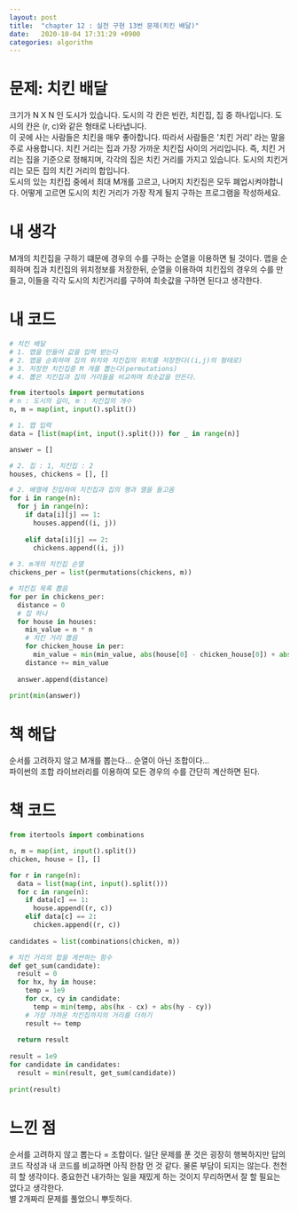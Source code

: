 ```yaml
---
layout: post
title:  "chapter 12 : 실전 구현 13번 문제(치킨 배달)"
date:   2020-10-04 17:31:29 +0900
categories: algorithm
---
```

# 문제: 치킨 배달
크기가 N X N 인 도시가 있습니다. 도시의 각 칸은 빈칸, 치킨집, 집 중 하나입니다. 도시의 칸은 (r, c)와 같은 형태로 나타냅니다.   
이 곳에 사는 사람들은 치킨을 매우 좋아합니다. 따라서 사람들은 '치킨 거리' 라는 말을 주로 사용합니다. 치킨 거리는 집과 가장 가까운 치킨집 사이의 거리입니다. 즉, 치킨 거리는 집을 기준으로 정해지며, 각각의 집은 치킨 거리를 가지고 있습니다. 도시의 치킨거리는 모든 집의 치킨 거리의 합입니다.   
도시의 있는 치킨집 중에서 최대 M개를 고르고, 나머지 치킨집은 모두 폐업시켜야합니다. 어떻게 고르면 도시의 치킨 거리가 가장 작게 될지 구하는 프로그램을 작성하세요.   

# 내 생각
M개의 치킨집을 구하기 떄문에 경우의 수를 구하는 순열을 이용하면 될 것이다. 맵을 순회하며 집과 치킨집의 위치정보를 저장한뒤, 순열을 이용하여 치킨집의 경우의 수를 만들고, 이들을 각각 도시의 치킨거리를 구하여 최솟값을 구하면 된다고 생각한다.   

# 내 코드
```python
# 치킨 배달
# 1. 맵을 만들어 값을 입력 받는다
# 2. 맵을 순회하며 집의 위치와 치킨집의 위치를 저장한다((i,j)의 형태로)
# 3. 저장한 치킨집중 M 개를 뽑는다(permutations)
# 4. 뽑은 치킨집과 집의 거리들을 비교하며 최솟값을 만든다.

from itertools import permutations
# n : 도시의 길이, m : 치킨집의 개수
n, m = map(int, input().split())

# 1. 맵 입력
data = [list(map(int, input().split())) for _ in range(n)]

answer = []

# 2. 집 : 1, 치킨집 : 2
houses, chickens = [], []

# 2. 배열에 진입하여 치킨집과 집의 행과 열을 들고옴
for i in range(n):
  for j in range(n):
    if data[i][j] == 1:
      houses.append((i, j))
    
    elif data[i][j] == 2:
      chickens.append((i, j))
      
# 3. m개의 치킨집 순열  
chickens_per = list(permutations(chickens, m))

# 치킨집 목록 뽑음
for per in chickens_per:
  distance = 0
  # 집 하나
  for house in houses:
    min_value = n * n
    # 치킨 거리 뽑음
    for chicken_house in per:
      min_value = min(min_value, abs(house[0] - chicken_house[0]) + abs(house[1] - chicken_house[1]))
    distance += min_value 
  
  answer.append(distance)
  
print(min(answer))   
```

# 책 해답
순서를 고려하지 않고 M개를 뽑는다... 순열이 아닌 조합이다...   
파이썬의 조합 라이브러리를 이용하여 모든 경우의 수를 간단히 계산하면 된다.    

# 책 코드
```python
from itertools import combinations

n, m = map(int, input().split())
chicken, house = [], []

for r in range(n):
  data = list(map(int, input().split()))
  for c in range(n):
    if data[c] == 1:
      house.append((r, c))
    elif data[c] == 2:
      chicken.append((r, c))
      
candidates = list(combinations(chicken, m))

# 치킨 거리의 합을 계싼하는 함수
def get_sum(candidate):
  result = 0
  for hx, hy in house:
    temp = 1e9
    for cx, cy in candidate:
      temp = min(temp, abs(hx - cx) + abs(hy - cy))
    # 가장 가까운 치킨집까지의 거리를 더하기
    result += temp
  
  return result
  
result = 1e9
for candidate in candidates:
  result = min(result, get_sum(candidate))
  
print(result)
```

# 느낀 점
순서를 고려하지 않고 뽑는다 = 조합이다. 일단 문제를 푼 것은 굉장히 행복하지만 답의 코드 작성과 내 코드를 비교하면 아직 한참 먼 것 같다. 물론 부담이 되지는 않는다. 천천히 할 생각이다. 중요한건 내가하는 일을 재밌게 하는 것이지 무리하면서 잘 할 필요는 없다고 생각한다.   
별 2개짜리 문제를 풀었으니 뿌듯하다. 

